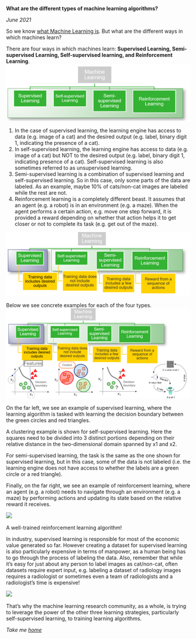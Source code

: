 **What are the different types of machine learning algorithms?**

*June 2021*

So we know [what Machine Learning is](ml.md). But what are the different ways in which machines learn?

There are four ways in which machines learn: **Supervised Learning, Semi-supervised Learning, Self-supervised learning, and Reinforcement Learning**. 
![picture](uploads/2a.png)

1. In the case of supervised learning, the learning engine has access to data (e.g. image of a cat) and the desired output (e.g. label, binary digit 1, indicating the presence of a cat).
2. In self-supervised learning, the learning engine has access to data (e.g. image of a cat) but NOT to the desired output (e.g. label, binary digit 1, indicating presence of a cat). Self-supervised learning is also sometimes referred to as unsupervised learning.
3. Semi-supervised learning is a combination of supervised learning and self-supervised learning. So in this case, only some parts of the data are labeled. As an example, maybe 10% of cats/non-cat images are labeled while the rest are not.
4. Reinforcement learning is a completely different beast. It assumes that an agent (e.g. a robot) is in an environment (e.g. a maze). When the agent performs a certain action, e.g. move one step forward, it is provided a reward depending on whether that action helps it to get closer or not to complete its task (e.g. get out of the maze).

![picture](uploads/2b.png)

Below we see concrete examples for each of the four types.
![picture](uploads/2c.png)

On the far left, we see an example of supervised learning, where the learning algorithm is tasked with learning the decision boundary between the green circles and red triangles.

A clustering example is shown for self-supervised learning. Here the squares need to be divided into 3 distinct portions depending on their relative distance in the two-dimensional domain spanned by x1 and x2.

For semi-supervised learning, the task is the same as the one shown for supervised learning, but in this case, some of the data is not labeled (i.e. the learning engine does not have access to whether the labels are a green circle or a red triangle).

Finally, on the far right, we see an example of reinforcement learning, where an agent (e.g. a robot) needs to navigate through an environment (e.g. a maze) by performing actions and updating its state based on the relative reward it receives.

![](https://media2.giphy.com/media/10gY6Nq4973Ncs/giphy.gif)

A well-trained reinforcement learning algorithm!

In industry, supervised learning is responsible for most of the economic value generated so far. However creating a dataset for supervised learning is also particularly expensive in terms of manpower, as a human being has to go through the process of labeling the data. Also, remember that while it’s easy for just about any person to label images as cat/non-cat, often datasets require expert input, e.g. labeling a dataset of radiology images requires a radiologist or sometimes even a team of radiologists and a radiologist’s time is expensive!

![](https://media1.giphy.com/media/dt0KXLj7bzwZuRQBwY/giphy.gif)

That’s why the machine learning research community, as a whole, is trying to leverage the power of the other three learning strategies, particularly self-supervised learning, to training learning algorithms.

*Take me [home](https://sameeurrehman.com/)* 